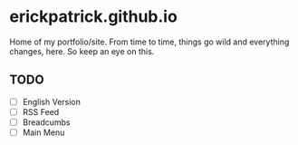 erickpatrick.github.io
======================

Home of my portfolio/site. From time to time, things go wild and everything changes, here. So keep an eye on this.

TODO
----
- [ ] English Version
- [ ] RSS Feed
- [ ] Breadcumbs
- [ ] Main Menu